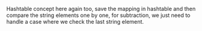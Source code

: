 ​Hashtable concept here again too, save the mapping in hashtable and then compare the string elements one by one, for subtraction, we just need to handle a case where we check the last string element.
